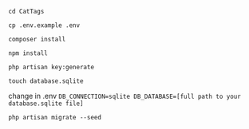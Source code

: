 

`cd CatTags`

`cp .env.example .env`

`composer install`

`npm install`

`php artisan key:generate`

`touch database.sqlite`

change in .env
`
DB_CONNECTION=sqlite
DB_DATABASE=[full path to your database.sqlite file]
`

`php artisan migrate --seed`
